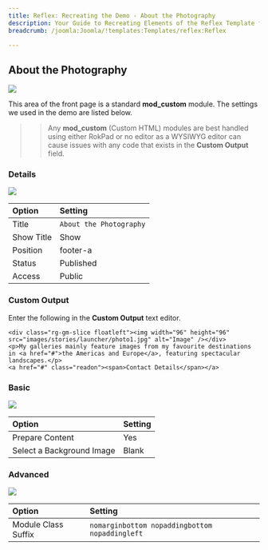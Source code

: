 ```yaml
---
title: Reflex: Recreating the Demo - About the Photography
description: Your Guide to Recreating Elements of the Reflex Template for Joomla
breadcrumb: /joomla:Joomla/!templates:Templates/reflex:Reflex

---
```


About the Photography
-----

![][demo]

This area of the front page is a standard **mod_custom** module. The settings we used in the demo are listed below.

>> Any **mod_custom** (Custom HTML) modules are best handled using either RokPad or no editor as a WYSIWYG editor can cause issues with any code that exists in the **Custom Output** field.

### Details

![][demo2]

| Option     | Setting                 |  
| :--------- | :---------------------- |  
| Title      | `About the Photography` |  
| Show Title | Show                    |  
| Position   | footer-a                |  
| Status     | Published               |  
| Access     | Public                  |  

### Custom Output
Enter the following in the **Custom Output** text editor.

~~~
<div class="rg-gm-slice floatleft"><img width="96" height="96" src="images/stories/launcher/photo1.jpg" alt="Image" /></div>
<p>My galleries mainly feature images from my favourite destinations in <a href="#">the Americas and Europe</a>, featuring spectacular landscapes.</p>
<a href="#" class="readon"><span>Contact Details</span></a>
~~~

### Basic

![][demo3]

| Option                    | Setting |  
| :------------------------ | :------ |  
| Prepare Content           | Yes     |  
| Select a Background Image | Blank   |

### Advanced

![][demo4]

| Option              | Setting                                        |  
| :------------------ | :--------------------------------------------- |  
| Module Class Suffix | `nomarginbottom nopaddingbottom nopaddingleft` |  

[demo]: assets/demo_5.jpeg
[demo2]: assets/footera_1.jpeg
[demo3]: assets/footera_2.jpeg
[demo4]: assets/footera_3.jpeg